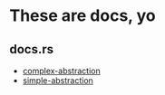 # These are docs, yo

## docs.rs

- [complex-abstraction](/docs.rs/complex_abstraction)
- [simple-abstraction](/docs.rs/simple_abstraction)
